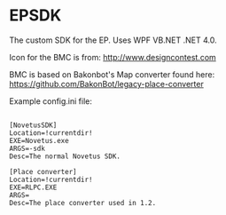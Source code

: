 # EPSDK

The custom SDK for the EP.
Uses WPF VB.NET .NET 4.0.

Icon for the BMC is from: http://www.designcontest.com


BMC is based on Bakonbot's Map converter found here: https://github.com/BakonBot/legacy-place-converter


Example config.ini file:
~~~~~~~~ 

[NovetusSDK]
Location=!currentdir!
EXE=Novetus.exe
ARGS=-sdk
Desc=The normal Novetus SDK.

[Place converter]
Location=!currentdir!
EXE=RLPC.EXE
ARGS=
Desc=The place converter used in 1.2.
